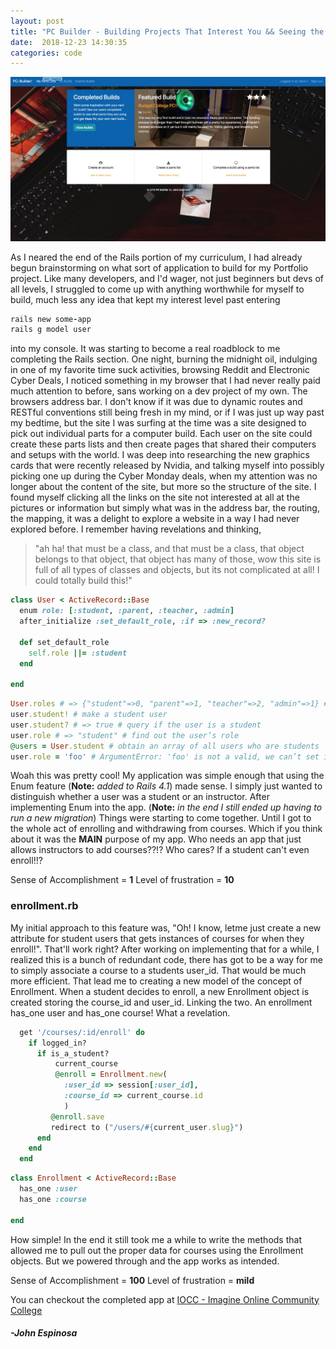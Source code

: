 ```yaml
---
layout: post
title: "PC Builder - Building Projects That Interest You && Seeing the Web Through the Eyes of a Dev"
date:  2018-12-23 14:30:35
categories: code
---
```


![PC Builder](/img/pcbuilder.jpg)

As I neared the end of the Rails portion of my curriculum, I had already begun brainstorming on what sort of application to build for my Portfolio project. Like many developers, and I'd wager, not just beginners but devs of all levels, I struggled to come up with anything worthwhile for myself to build, much less any idea that kept my interest level past entering

```ruby
rails new some-app
rails g model user
```

into my console. It was starting to become a real roadblock to me completing the Rails section. One night, burning the midnight oil, indulging in one of my favorite time suck activities, browsing Reddit and Electronic Cyber Deals, I noticed something in my browser that I had never really paid much attention to before, sans working on a dev project of my own. The browsers address bar. I don't know if it was due to dynamic routes and RESTful conventions still being fresh in my mind, or if I was just up way past my bedtime, but the site I was surfing at the time was a site designed to pick out individual parts for a computer build. Each user on the site could create these parts lists and then create pages that shared their computers and setups with the world. I was deep into researching the new graphics cards that were recently released by Nvidia, and talking myself into possibly picking one up during the Cyber Monday deals, when my attention was no longer about the content of the site, but more so the structure of the site. I found myself clicking all the links on the site not interested at all at the pictures or information but simply what was in the address bar, the routing, the mapping, it was a delight to explore a website in a way I had never explored before. I remember having revelations and thinking,    
> "ah ha! that must be a class, and that must be a class, that object belongs to that object, that object has many of those, wow this site is full of all types of classes and objects, but its not complicated at all! I could totally build this!"


```ruby
class User < ActiveRecord::Base
  enum role: [:student, :parent, :teacher, :admin]
  after_initialize :set_default_role, :if => :new_record?

  def set_default_role
    self.role ||= :student
  end

end
```
```ruby
User.roles # => {"student"=>0, "parent"=>1, "teacher"=>2, "admin"=>1} # list all roles
user.student! # make a student user
user.student? # => true # query if the user is a student
user.role # => "student" # find out the user’s role
@users = User.student # obtain an array of all users who are students
user.role = 'foo' # ArgumentError: 'foo' is not a valid, we can’t set invalid roles
```

Woah this was pretty cool! My application was simple enough that using the Enum feature (**Note:** *added to Rails 4.1*) made sense. I simply just wanted to distinguish whether a user was a student or an instructor. After implementing Enum into the app. (**Note:** *in the end I still ended up having to run a new migration*) Things were starting to come together. Until I got to the whole act of enrolling and withdrawing from courses. Which if you think about it was the **MAIN** purpose of my app. Who needs an app that just allows instructors to add courses??!? Who cares? If a student can't even enroll!!? 

Sense of Accomplishment = **1** 
Level of frustration = **10**

### enrollment.rb

My initial approach to this feature was, "Oh! I know, letme just create a new attribute for student users that gets instances of courses for when they enroll!". That'll work right? After working on implementing that for a while, I realized this is a bunch of redundant code, there has got to be a way for me to simply associate a course to a students user_id. That would be much more efficient. That lead me to creating a new model of the concept of Enrollment. When a student decides to enroll, a new Enrollment object is created storing the course_id and user_id. Linking the two. An enrollment has_one user and has_one course! What a revelation. 

```ruby
  get '/courses/:id/enroll' do 
    if logged_in?
      if is_a_student?
          current_course
          @enroll = Enrollment.new(
            :user_id => session[:user_id],
            :course_id => current_course.id
            )
         @enroll.save
         redirect to ("/users/#{current_user.slug}")
      end
    end
  end
```
```ruby
class Enrollment < ActiveRecord::Base
  has_one :user
  has_one :course

end
```

How simple! In the end it still took me a while to write the methods that allowed me to pull out the proper data for courses using the Enrollment objects. But we powered through and the app works as intended. 

Sense of Accomplishment = **100** 
Level of frustration = **mild** 

You can checkout the completed app at [IOCC - Imagine Online Community College](https://github.com/johnfelixespinosa/sinatra_portfolio_project)

#### _-John Espinosa_  